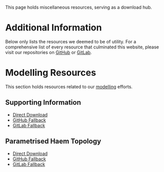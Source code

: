 This page holds miscellaneous resources, serving as a download hub.

# Additional Information

Below only lists the resources we deemed to be of utility. For a comprehensive list of every resource that culminated this website, please visit our repositories on [GitHub](https://github.com/ResiSense/ResiSense.github.io) or [GitLab](https://gitlab.igem.org/2024/hongkong-cuhk).

# Modelling Resources

This section holds resources related to our [modelling](/model) efforts.

## Supporting Information
- [Direct Download](/resources/modelling-data/supporting-information.pdf)
- [GitHub Fallback](https://raw.githubusercontent.com/ResiSense/ResiSense.github.io/main/resources/modelling-data/supporting-information.pdf)
- [GitLab Fallback](https://gitlab.igem.org/2024/hongkong-cuhk/-/raw/main/resources/modelling-data/supporting-information.pdf?inline=false)

## Parametrised Haem Topology
- [Direct Download](/resources/modelling-data/HEME_dry_GMX.itp)
- [GitHub Fallback](https://raw.githubusercontent.com/ResiSense/ResiSense.github.io/main/resources/modelling-data/HEME_dry_GMX.itp)
- [GitLab Fallback](https://gitlab.igem.org/2024/hongkong-cuhk/-/raw/main/resources/modelling-data/HEME_dry_GMX.itp?inline=false)